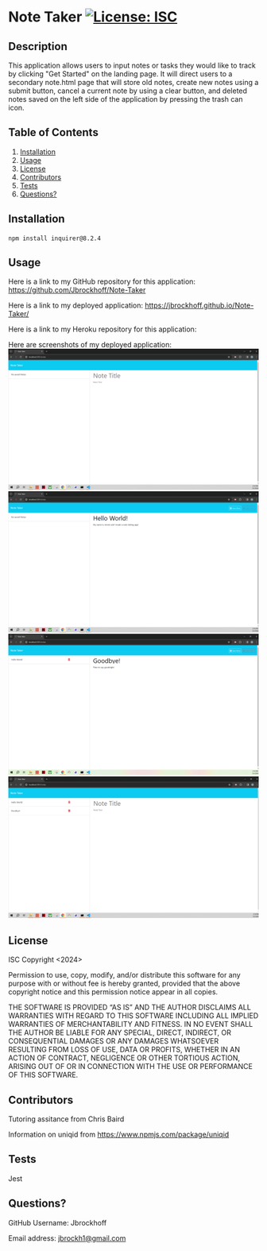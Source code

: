 # Note Taker [![License: ISC](https://img.shields.io/badge/License-ISC-blue.svg)](https://opensource.org/licenses/ISC)
  
## Description
This application allows users to input notes or tasks they would like to track by clicking "Get Started" on the landing page. It will direct users to a secondary note.html page that will store old notes, create new notes using a submit button, cancel a current note by using a clear button, and deleted notes saved on the left side of the application by pressing the trash can icon.

## Table of Contents
1. [Installation](#installation)
2. [Usage](#usage)
3. [License](#license)
4. [Contributors](#contributors)
5. [Tests](#tests)
6. [Questions?](#questions)

## Installation
    npm install inquirer@8.2.4

## Usage
Here is a link to my GitHub repository for this application: 
https://github.com/Jbrockhoff/Note-Taker

Here is a link to my deployed application:
https://jbrockhoff.github.io/Note-Taker/

Here is a link to my Heroku repository for this application:  

Here are screenshots of my deployed application:
![notetaker1](./public/assets/notetaker1.png)
![notetaker2](./public/assets/notetaker2.png)
![notetaker3](./public/assets/notetaker3.png)
![notetaker4](./public/assets/notetaker4.png)


## License
ISC
Copyright <2024> <Jennie Brockhoff>

Permission to use, copy, modify, and/or distribute this software for any purpose with or without fee is hereby granted, provided that the above copyright notice and this permission notice appear in all copies.

THE SOFTWARE IS PROVIDED “AS IS” AND THE AUTHOR DISCLAIMS ALL WARRANTIES WITH REGARD TO THIS SOFTWARE INCLUDING ALL IMPLIED WARRANTIES OF MERCHANTABILITY AND FITNESS. IN NO EVENT SHALL THE AUTHOR BE LIABLE FOR ANY SPECIAL, DIRECT, INDIRECT, OR CONSEQUENTIAL DAMAGES OR ANY DAMAGES WHATSOEVER RESULTING FROM LOSS OF USE, DATA OR PROFITS, WHETHER IN AN ACTION OF CONTRACT, NEGLIGENCE OR OTHER TORTIOUS ACTION, ARISING OUT OF OR IN CONNECTION WITH THE USE OR PERFORMANCE OF THIS SOFTWARE.

## Contributors
Tutoring assitance from Chris Baird

Information on uniqid from https://www.npmjs.com/package/uniqid

## Tests
Jest

## Questions?
GitHub Username: Jbrockhoff

Email address: jbrockh1@gmail.com
